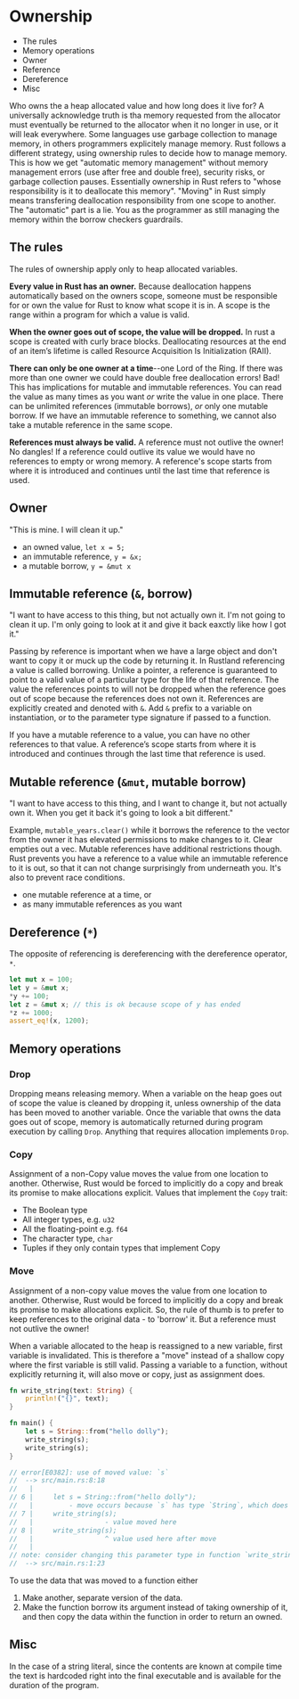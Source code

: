 # Ownership

- The rules
- Memory operations
- Owner
- Reference
- Dereference
- Misc

Who owns the a heap allocated value and how long does it live for?
A universally acknowledge truth is tha memory requested from the allocator must eventually be returned to the allocator when it no longer in use, or it will leak everywhere.
Some languages use garbage collection to manage memory, in others programmers explicitely manage memory.
Rust follows a different strategy, using ownership rules to decide how to manage memory.
This is how we get "automatic memory management" without memory management errors (use after free and double free), security risks, or garbage collection pauses.
Essentially ownership in Rust refers to "whose responsibility is it to deallocate this memory".
"Moving" in Rust simply means transfering deallocation responsibility from one scope to another.
The "automatic" part is a lie. You as the programmer as still managing the memory within the borrow checkers guardrails.

## The rules

The rules of ownership apply only to heap allocated variables.

**Every value in Rust has an owner.**
Because deallocation happens automatically based on the owners scope, someone must be responsible for or own the value for Rust to know what scope it is in.
A scope is the range within a program for which a value is valid.

**When the owner goes out of scope, the value will be dropped.**
In rust a scope is created with curly brace blocks.
Deallocating resources at the end of an item’s lifetime is called Resource Acquisition Is Initialization (RAII).

**There can only be one owner at a time**--one Lord of the Ring.
If there was more than one owner we could have double free deallocation errors! Bad!
This has implications for mutable and immutable references.
You can read the value as many times as you want _or_ write the value in one place.
There can be unlimited references (immutable borrows), _or_ only one mutable borrow.
If we have an immutable reference to something, we cannot also take a mutable reference in the same scope.

**References must always be valid.**
A reference must not outlive the owner! No dangles!
If a reference could outlive its value we would have no references to empty or wrong memory.
A reference's scope starts from where it is introduced and continues until the last time that reference is used.

## Owner

"This is mine. I will clean it up."

- an owned value, `let x = 5;`
- an immutable reference, `y = &x;`
- a mutable borrow, `y = &mut x`

## Immutable reference (`&`, borrow)

"I want to have access to this thing, but not actually own it. I'm not going to clean it up. I'm only going to look at it and give it back eaxctly like how I got it."

Passing by reference is important when we have a large object and don't want to copy it or muck up the code by returning it.
In Rustland referencing a value is called borrowing.
Unlike a pointer, a reference is guaranteed to point to a valid value of a particular type for the life of that reference.
The value the references points to will not be dropped when the reference goes out of scope because the references does not own it.
References are explicitly created and denoted with `&`.
Add `&` prefix to a variable on instantiation, or to the parameter type signature if passed to a function.

If you have a mutable reference to a value, you can have no other references to that value.
A reference’s scope starts from where it is introduced and continues through the last time that reference is used.

## Mutable reference (`&mut`, mutable borrow)

"I want to have access to this thing, and I want to change it, but not actually own it. When you get it back it's going to look a bit different."

Example, `mutable_years.clear()` while it borrows the reference to the vector from the owner it has elevated permissions to make changes to it. Clear empties out a vec.
Mutable references have additional restrictions though.
Rust prevents you have a reference to a value while an immutable reference to it is out, so that it can not change surprisingly from underneath you.
It's also to prevent race conditions.

- one mutable reference at a time, or
- as many immutable references as you want

## Dereference (`*`)

The opposite of referencing is dereferencing with the dereference operator, `*`.

```rust
let mut x = 100;
let y = &mut x;
*y += 100;
let z = &mut x; // this is ok because scope of y has ended
*z += 1000;
assert_eq!(x, 1200);
```

## Memory operations

### Drop

Dropping means releasing memory.
When a variable on the heap goes out of scope the value is cleaned by dropping it, unless ownership of the data has been moved to another variable.
Once the variable that owns the data goes out of scope, memory is automatically returned during program execution by calling `Drop`.
Anything that requires allocation implements `Drop`.

### Copy

Assignment of a non-Copy value moves the value from one location to another.
Otherwise, Rust would be forced to implicitly do a copy and break its promise to make allocations explicit.
Values that implement the `Copy` trait:

- The Boolean type
- All integer types, e.g. `u32`
- All the floating-point e.g. `f64`
- The character type, `char`
- Tuples if they only contain types that implement Copy

### Move

Assignment of a non-copy value moves the value from one location to another. Otherwise, Rust would be forced to implicitly do a copy and break its promise to make allocations explicit.
So, the rule of thumb is to prefer to keep references to the original data - to 'borrow' it.
But a reference must not outlive the owner!

When a variable allocated to the heap is reassigned to a new variable, first variable is invalidated.
This is therefore a "move" instead of a shallow copy where the first variable is still valid.
Passing a variable to a function, without explicitly returning it, will also move or copy, just as assignment does.

```rust
fn write_string(text: String) {
    println!("{}", text);
}

fn main() {
    let s = String::from("hello dolly");
    write_string(s);
    write_string(s);
}

// error[E0382]: use of moved value: `s`
//  --> src/main.rs:8:18
//   |
// 6 |     let s = String::from("hello dolly");
//   |         - move occurs because `s` has type `String`, which does not implement the `Copy` trait
// 7 |     write_string(s);
//   |                  - value moved here
// 8 |     write_string(s);
//   |                  ^ value used here after move
//   |
// note: consider changing this parameter type in function `write_string` to borrow instead if owning the value isn't necessary
//  --> src/main.rs:1:23
```

To use the data that was moved to a function either

1. Make another, separate version of the data.
2. Make the function borrow its argument instead of taking ownership of it, and then copy the data within the function in order to return an owned.

## Misc

In the case of a string literal, since the contents are known at compile time the text is hardcoded right into the final executable and is available for the duration of the program.
